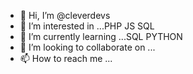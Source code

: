 - 👋 Hi, I’m @cleverdevs
- 👀 I’m interested in ...PHP JS SQL
- 🌱 I’m currently learning ...SQL PYTHON
- 💞️ I’m looking to collaborate on ...
- 📫 How to reach me ...

<!---
cleverdevs/cleverdevs is a ✨ special ✨ repository because its `README.md` (this file) appears on your GitHub profile.
You can click the Preview link to take a look at your changes.
--->

